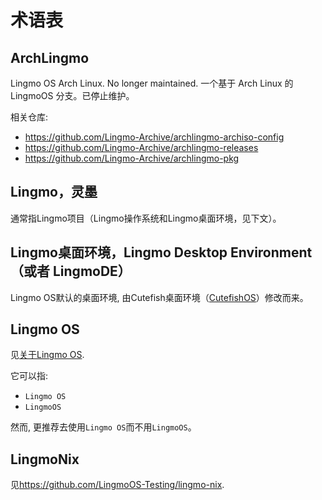 # 术语表

## ArchLingmo
Lingmo OS Arch Linux. No longer maintained.
一个基于 Arch Linux 的 LingmoOS 分支。已停止维护。

相关仓库:
- <https://github.com/Lingmo-Archive/archlingmo-archiso-config>
- <https://github.com/Lingmo-Archive/archlingmo-releases>
- <https://github.com/Lingmo-Archive/archlingmo-pkg>

## Lingmo，灵墨
通常指Lingmo项目（Lingmo操作系统和Lingmo桌面环境，见下文）。

## Lingmo桌面环境，Lingmo Desktop Environment （或者 LingmoDE）
Lingmo OS默认的桌面环境, 由Cutefish桌面环境（[CutefishOS](https://github.com/cutefishos)）修改而来。

## Lingmo OS
见[关于Lingmo OS](about).

它可以指:
- `Lingmo OS`
- `LingmoOS`

然而, 更推荐去使用`Lingmo OS`而不用`LingmoOS`。

## LingmoNix
见<https://github.com/LingmoOS-Testing/lingmo-nix>.
